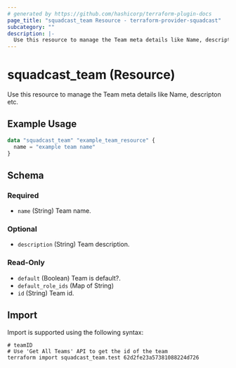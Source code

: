 ```yaml
---
# generated by https://github.com/hashicorp/terraform-plugin-docs
page_title: "squadcast_team Resource - terraform-provider-squadcast"
subcategory: ""
description: |-
  Use this resource to manage the Team meta details like Name, descripton etc.
---
```


# squadcast_team (Resource)

Use this resource to manage the Team meta details like Name, descripton etc.

## Example Usage

```terraform
data "squadcast_team" "example_team_resource" {
  name = "example team name"
}
```

<!-- schema generated by tfplugindocs -->
## Schema

### Required

- `name` (String) Team name.

### Optional

- `description` (String) Team description.

### Read-Only

- `default` (Boolean) Team is default?.
- `default_role_ids` (Map of String)
- `id` (String) Team id.

## Import

Import is supported using the following syntax:

```shell
# teamID
# Use 'Get All Teams' API to get the id of the team
terraform import squadcast_team.test 62d2fe23a57381088224d726
```
